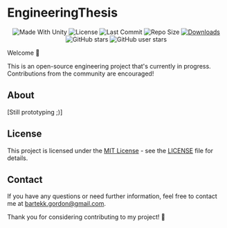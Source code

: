 <p align="center"><h1>EngineeringThesis</h1></p>
<p align="center">
  <a>
    <img alt="Made With Unity" src="https://img.shields.io/badge/made%20with-Unity-57b9d3.svg?logo=Unity">
  </a>
  <a>
  <img alt="License" src="https://img.shields.io/github/license/szejkerek/EngineeringThesis?logo=github">
  </a>
  <a>
    <img alt="Last Commit" src="https://img.shields.io/github/last-commit/szejkerek/EngineeringThesis?logo=Mapbox&color=orange">
  </a>
  <a>
    <img alt="Repo Size" src="https://img.shields.io/github/repo-size/szejkerek/EngineeringThesis?logo=VirtualBox">
  </a>
  <a href="https://github.com/szejkerek/EngineeringThesis/releases">
    <img alt="Downloads" src="https://img.shields.io/github/downloads/szejkerek/EngineeringThesis/total?color=brightgreen">
  </a>
  <a>
    <img alt="GitHub stars" src="https://img.shields.io/github/stars/szejkerek/EngineeringThesis?branch=main&label=Stars&logo=GitHub&logoColor=ffffff&labelColor=282828&color=informational&style=flat">
  </a>
  <a>
    <img alt="GitHub user stars" src="https://img.shields.io/github/stars/szejkerek?affiliations=OWNER&branch=main&label=User%20Stars&logo=GitHub&logoColor=ffffff&labelColor=282828&color=informational&style=flat">
  </a>
</p>
Welcome 👋

This is an open-source engineering project that's currently in progress. Contributions from the community are encouraged!

## About

[Still prototyping ;)]

## License

This project is licensed under the [MIT License](LICENSE) - see the [LICENSE](LICENSE) file for details.

## Contact

If you have any questions or need further information, feel free to contact me at [bartekk.gordon@gmail.com](mailto:bartekk.gordon@gmail.com).

Thank you for considering contributing to my project! 🚀
